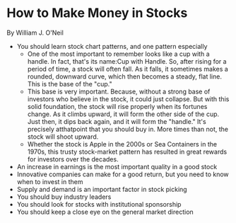 # How to Make Money in Stocks

By William J. O'Neil

- You should learn stock chart patterns, and one pattern especially
    - One of the most important to remember looks like a cup with a handle. In fact, that's its name:Cup with Handle. So, after rising for a period of time, a stock will often fall. As it falls, it sometimes makes a rounded, downward curve, which then becomes a steady, flat line. This is the base of the "cup."
    - This base is very important. Because, without a strong base of investors who believe in the stock, it could just collapse. But with this solid foundation, the stock will rise properly when its fortunes change. As it climbs upward, it will form the other side of the cup. Just then, it dips back again, and it will form the "handle." It's precisely atthatpoint that you should buy in. More times than not, the stock will shoot upward.
    - Whether the stock is Apple in the 2000s or Sea Containers in the 1970s, this trusty stock-market pattern has resulted in great rewards for investors over the decades.
- An increase in earnings is the most important quality in a good stock
- Innovative companies can make for a good return, but you need to know when to invest in them
- Supply and demand is an important factor in stock picking
- You should buy industry leaders
- You should look for stocks with institutional sponsorship
- You should keep a close eye on the general market direction
